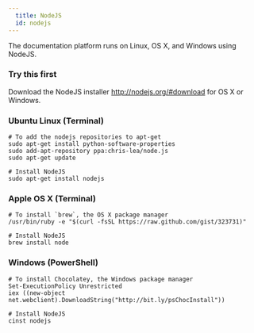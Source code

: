 ```yaml
---
  title: NodeJS
  id: nodejs
---
```


The documentation platform runs on Linux, OS X, and Windows using NodeJS.

### Try this first

Download the NodeJS installer <http://nodejs.org/#download> for OS X or Windows.

### Ubuntu Linux (Terminal)

    # To add the nodejs repositories to apt-get
    sudo apt-get install python-software-properties
    sudo add-apt-repository ppa:chris-lea/node.js
    sudo apt-get update

    # Install NodeJS
    sudo apt-get install nodejs

### Apple OS X (Terminal)

    # To install `brew`, the OS X package manager
    /usr/bin/ruby -e "$(curl -fsSL https://raw.github.com/gist/323731)"

    # Install NodeJS
    brew install node

### Windows (PowerShell)

    # To install Chocolatey, the Windows package manager
    Set-ExecutionPolicy Unrestricted
    iex ((new-object net.webclient).DownloadString("http://bit.ly/psChocInstall"))

    # Install NodeJS
    cinst nodejs
